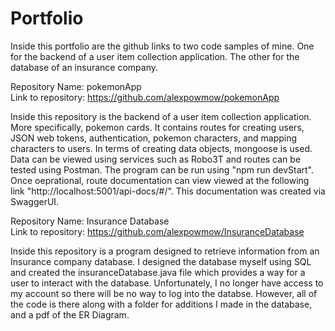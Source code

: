 # Portfolio
Inside this portfolio are the github links to two code samples of mine. One for the backend of a user item collection application. The other for the database of an insurance company. 

Repository Name: pokemonApp                                                        
Link to repository: https://github.com/alexpowmow/pokemonApp

Inside this repository is the backend of a user item collection application. More specifically, pokemon cards. It contains routes for creating users, JSON web tokens, authentication, pokemon characters, and mapping characters to users. In terms of creating data objects, mongoose is used. Data can be viewed using services such as Robo3T and routes can be tested using Postman. The program can be run using "npm run devStart". Once oeprational, route documentation can view viewed at the following link "http://localhost:5001/api-docs/#/". This documentation was created via SwaggerUI.

Repository Name: Insurance Database                                            
Link to repository: https://github.com/alexpowmow/InsuranceDatabase

Inside this repository is a program designed to retrieve information from an Insurance company database. I designed the database myself using SQL and created the insuranceDatabase.java file which provides a way for a user to interact with the database. Unfortunately, I no longer have access to my account so there will be no way to log into the databse. However, all of the code is there along with a folder for additions I made in the database, and a pdf of the ER Diagram. 



